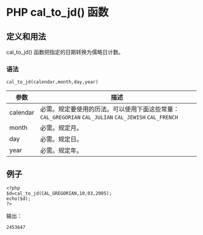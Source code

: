 # PHP cal_to_jd() 函数



## 定义和用法

cal_to_jd() 函数把指定的日期转换为儒略日计数。

### 语法

```
cal_to_jd(calendar,month,day,year)
```

| 参数 | 描述 |
| --- | --- |
| calendar | 必需。规定要使用的历法。可以使用下面这些常量：   `CAL_GREGORIAN`   `CAL_JULIAN`   `CAL_JEWISH`   `CAL_FRENCH` |
| month | 必需。规定月。 |
| day | 必需。规定日。 |
| year | 必需。规定年。 |

## 例子

```
<?php
$d=cal_to_jd(CAL_GREGORIAN,10,03,2005);
echo($d);
?>
```

输出：

```
2453647
```
